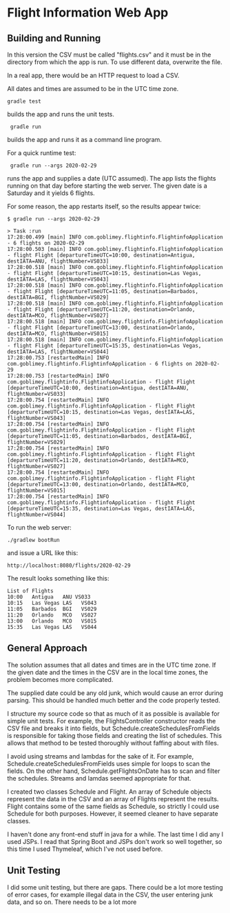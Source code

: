 # Flight Information Web App

## Building and Running

In this version the CSV must be called "flights.csv" and it must be in the directory from which the app is run.
To use different data,
overwrite the file.

In a real app,
there would be an HTTP request to load a CSV.

All dates and times are assumed to be in the UTC time zone.

    gradle test
    
builds the app and runs the unit tests.

     gradle run
     
builds the app and runs it as a command line program.

For a quick runtime test:

     gradle run --args 2020-02-29

runs the app and supplies a date (UTC assumed).
The app lists the flights running on that day
before starting the web server.
The given date is a Saturday
and it yields 6 flights.

For some reason, the app restarts itself, so the results appear twice:

```
$ gradle run --args 2020-02-29

> Task :run
17:28:00.499 [main] INFO com.goblimey.flightinfo.FlightinfoApplication - 6 flights on 2020-02-29
17:28:00.503 [main] INFO com.goblimey.flightinfo.FlightinfoApplication - flight Flight [departureTimeUTC=10:00, destination=Antigua, destIATA=ANU, flightNumber=VS033]
17:28:00.518 [main] INFO com.goblimey.flightinfo.FlightinfoApplication - flight Flight [departureTimeUTC=10:15, destination=Las Vegas, destIATA=LAS, flightNumber=VS043]
17:28:00.518 [main] INFO com.goblimey.flightinfo.FlightinfoApplication - flight Flight [departureTimeUTC=11:05, destination=Barbados, destIATA=BGI, flightNumber=VS029]
17:28:00.518 [main] INFO com.goblimey.flightinfo.FlightinfoApplication - flight Flight [departureTimeUTC=11:20, destination=Orlando, destIATA=MCO, flightNumber=VS027]
17:28:00.518 [main] INFO com.goblimey.flightinfo.FlightinfoApplication - flight Flight [departureTimeUTC=13:00, destination=Orlando, destIATA=MCO, flightNumber=VS015]
17:28:00.518 [main] INFO com.goblimey.flightinfo.FlightinfoApplication - flight Flight [departureTimeUTC=15:35, destination=Las Vegas, destIATA=LAS, flightNumber=VS044]
17:28:00.753 [restartedMain] INFO com.goblimey.flightinfo.FlightinfoApplication - 6 flights on 2020-02-29
17:28:00.753 [restartedMain] INFO com.goblimey.flightinfo.FlightinfoApplication - flight Flight [departureTimeUTC=10:00, destination=Antigua, destIATA=ANU, flightNumber=VS033]
17:28:00.754 [restartedMain] INFO com.goblimey.flightinfo.FlightinfoApplication - flight Flight [departureTimeUTC=10:15, destination=Las Vegas, destIATA=LAS, flightNumber=VS043]
17:28:00.754 [restartedMain] INFO com.goblimey.flightinfo.FlightinfoApplication - flight Flight [departureTimeUTC=11:05, destination=Barbados, destIATA=BGI, flightNumber=VS029]
17:28:00.754 [restartedMain] INFO com.goblimey.flightinfo.FlightinfoApplication - flight Flight [departureTimeUTC=11:20, destination=Orlando, destIATA=MCO, flightNumber=VS027]
17:28:00.754 [restartedMain] INFO com.goblimey.flightinfo.FlightinfoApplication - flight Flight [departureTimeUTC=13:00, destination=Orlando, destIATA=MCO, flightNumber=VS015]
17:28:00.754 [restartedMain] INFO com.goblimey.flightinfo.FlightinfoApplication - flight Flight [departureTimeUTC=15:35, destination=Las Vegas, destIATA=LAS, flightNumber=VS044]
```


To run the web server:

    ./gradlew bootRun
    
and issue a URL like this:

    http://localhost:8080/flights/2020-02-29
    
The result looks something like this:

```
List of Flights
10:00	Antigua	  ANU VS033
10:15	Las Vegas LAS	VS043
11:05	Barbados  BGI	VS029
11:20	Orlando   MCO	VS027
13:00	Orlando   MCO	VS015
15:35	Las Vegas LAS	VS044
```
    

## General Approach

The solution assumes that all dates and times are in the UTC time zone.
If the given date and the times in the CSV are in the local time zones,
the problem becomes more complicated.

The supplied date could be any old junk,
which would cause an error during parsing.
This should be handled much better
and the code properly tested.

I structure my source code so that as much of it as possible is available for simple unit tests.
For example,
the FlightsController constructor reads the CSV file and breaks it into fields,
but Schedule.createSchedulesFromFields is responsible for taking
those fields and creating
the list of schedules.
This allows that method to be tested thoroughly
without faffing about with files.

I avoid using streams and lambdas for the sake of it.
For example,
Schedule.createSchedulesFromFields
uses simple for loops to scan the fields.
On the other hand,
Schedule.getFlightsOnDate
has to scan and filter the schedules.
Streams and lamdas seemed appropriate for that.

I created two classes Schedule and Flight.
An array of Schedule objects represent the data in the CSV
and an array of Flights represent the results.
Flight contains some of the same fields as Schedule,
so strictly I could use Schedule for both purposes.
However, it seemed cleaner to have separate classes.

I haven't done any front-end stuff in java for a while.
The last time I did any I used JSPs.
I read that Spring Boot and JSPs don't work so well together,
so this time I used Thymeleaf,
which I've not used before.

## Unit Testing

I did some unit testing,
but there are gaps.
There could be a lot more testing of error cases,
for example illegal data in the CSV,
the user entering junk data,
and so on.
There needs to be a lot more